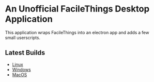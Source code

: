# An Unofficial FacileThings Desktop Application

This application wraps FacileThings into an electron app and adds a few small userscripts.

## Latest Builds
 - [Linux](https://gitlab.com/lukas-mertens/facilethings-wrapper/-/jobs/artifacts/master/raw/build/FacileThings-linux-x64.tar.gz?job=build)
 - [Windows](https://gitlab.com/lukas-mertens/facilethings-wrapper/-/jobs/artifacts/master/raw/build/FacileThings-win32-x64.tar.gz?job=build)
 - [MacOS](https://gitlab.com/lukas-mertens/facilethings-wrapper/-/jobs/artifacts/master/raw/build/FacileThings-darwin-x64.tar.gz?job=build)
